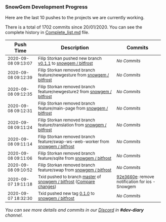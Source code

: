 
### SnowGem Development Progress

Here are the last 10 pushes to the projects we are currently working.

There is a total of 1702 commits since 20/01/2020. You can see the complete history in
 [Complete_list.md](Complete_list.md) file.

| Push Time | Description | Commits |
| --- | --- | --- |
| <sub>2020-09-08 09:13:07</sub> | <sub>Filip Storkan pushed new branch [v0\.1\.1](https://gitlab.com/snowgem/bitfrost/commits/v0.1.1) to [snowgem / bitfrost](https://gitlab.com/snowgem/bitfrost)</sub> | <sub>_No Commits_</sub> |
| <sub>2020-09-08 09:12:39</sub> | <sub>Filip Storkan removed branch feature/newgesture from [snowgem / bitfrost](https://gitlab.com/snowgem/bitfrost)</sub> | <sub>_No Commits_</sub> |
| <sub>2020-09-08 09:12:35</sub> | <sub>Filip Storkan removed branch feature/newgesture2 from [snowgem / bitfrost](https://gitlab.com/snowgem/bitfrost)</sub> | <sub>_No Commits_</sub> |
| <sub>2020-09-08 09:12:31</sub> | <sub>Filip Storkan removed branch feature/main-page from [snowgem / bitfrost](https://gitlab.com/snowgem/bitfrost)</sub> | <sub>_No Commits_</sub> |
| <sub>2020-09-08 09:11:24</sub> | <sub>Filip Storkan removed branch feature/translation from [snowgem / bitfrost](https://gitlab.com/snowgem/bitfrost)</sub> | <sub>_No Commits_</sub> |
| <sub>2020-09-08 09:11:14</sub> | <sub>Filip Storkan removed branch feature/swap-ws-web-worker from [snowgem / bitfrost](https://gitlab.com/snowgem/bitfrost)</sub> | <sub>_No Commits_</sub> |
| <sub>2020-09-08 09:11:06</sub> | <sub>Filip Storkan removed branch feature/sqlite from [snowgem / bitfrost](https://gitlab.com/snowgem/bitfrost)</sub> | <sub>_No Commits_</sub> |
| <sub>2020-09-08 09:10:52</sub> | <sub>Filip Storkan removed branch feature/swap from [snowgem / bitfrost](https://gitlab.com/snowgem/bitfrost)</sub> | <sub>_No Commits_</sub> |
| <sub>2020-09-07 19:11:18</sub> | <sub>Txid pushed to branch [master](https://gitlab.com/snowgem/bitfrost/commits/master) of [snowgem / bitfrost](https://gitlab.com/snowgem/bitfrost) ([Compare changes](https://gitlab.com/snowgem/bitfrost/compare/3c031665d8defcc60c6004c69a3ead5ac9cdaf13...92e3660edfaabe4927f4d4d948de70935f4f596a))</sub> | <sub>[92e3660e](https://gitlab.com/snowgem/bitfrost/-/commit/92e3660edfaabe4927f4d4d948de70935f4f596a): remove notification for ios - Snowgem</sub> |
| <sub>2020-09-07 18:32:30</sub> | <sub>Txid pushed new tag [0\.1\.0](https://gitlab.com/snowgem/bitfrost/-/tags/0.1.0) to [snowgem / bitfrost](https://gitlab.com/snowgem/bitfrost)</sub> | <sub>_No Commits_</sub> |

_You can see more details and commits in our [Discord](https://discord.gg/zumGnbg) in **#dev-diary** channel._
